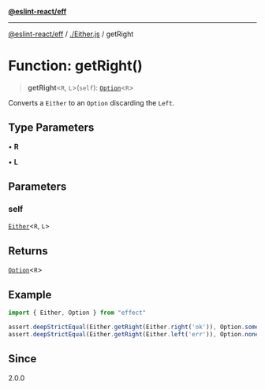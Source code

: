 [**@eslint-react/eff**](../../README.md)

***

[@eslint-react/eff](../../README.md) / [./Either.js](../README.md) / getRight

# Function: getRight()

> **getRight**\<`R`, `L`\>(`self`): [`Option`](../../Option.js/type-aliases/Option.md)\<`R`\>

Converts a `Either` to an `Option` discarding the `Left`.

## Type Parameters

• **R**

• **L**

## Parameters

### self

[`Either`](../type-aliases/Either.md)\<`R`, `L`\>

## Returns

[`Option`](../../Option.js/type-aliases/Option.md)\<`R`\>

## Example

```ts
import { Either, Option } from "effect"

assert.deepStrictEqual(Either.getRight(Either.right('ok')), Option.some('ok'))
assert.deepStrictEqual(Either.getRight(Either.left('err')), Option.none())
```

## Since

2.0.0
